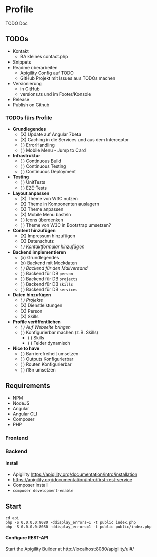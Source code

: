 # Profile

TODO Doc

## TODOs

- Kontakt
  - BA kleines contact.php
- Snippets
- Readme überarbeiten
  - Apigility Config auf TODO
  - GitHub Projekt mit Issues aus TODOs machen
- Versionierung
  - in GitHub
  - versions.ts und im Footer/Konsole
- Release
- Publish on Github


### TODOs fürs Profile

- **Grundlegendes**
  - (X) Update auf Angular 7beta
  - (X) Caching in die Services und aus dem Interceptor
  - ( ) ErrorHandling
  - ( ) Mobile Menu - Jump to Card
- **Infrastruktur**
  - ( ) Continuous Build
  - ( ) Continuous Testing
  - ( ) Continuous Deployment
- **Testing**
  - ( ) UnitTests
  - ( ) E2E-Tests 
- **Layout anpassen**
  - (X) Theme von W3C nutzen
  - (X) Theme in Komponenten auslagern
  - (X) Theme anpassen
  - (X) Mobile Menu basteln
  - ( ) Icons überdenken
  - ( ) Theme von W3C in Bootstrap umsetzen?
- **Content hinzufügen**
  - (X) Impressum hinzufügen
  - (X) Datenschutz
  - _( ) Kontaktformular hinzufügen_
- **Backend implementieren**
  - (x) Grundlegendes
  - (x) Backend mit Mockdaten
  - _( ) Backend für den Mailversand_
  - ( ) Backend für DB `person`
  - ( ) Backend für DB `projects`
  - ( ) Backend für DB `skills`
  - ( ) Backend für DB `services`
- **Daten hinzufügen**
  - _( ) Projekte_
  - (X) Dienstleistungen
  - (X) Person 
  - (X) Skills
- **Profile veröffentlichen**
  - _( ) Auf Webseite bringen_
  - ( ) Konfigurierbar machen (z.B. Skills)
    - ( ) Skills
    - ( ) Felder dynamisch
- **Nice to have**
  - ( ) Barrierefreiheit umsetzen
  - ( ) Outputs Konfigurierbar
  - ( ) Routen Konfigurierbar
  - ( ) i18n umsetzen

## Requirements
- NPM
- NodeJS
- Angular
- Angular CLI
- Composer
- PHP

### Frontend

### Backend
#### Install
* Apigility https://apigility.org/documentation/intro/installation
* https://apigility.org/documentation/intro/first-rest-service
* Composer install
* `composer development-enable`

## Start
```
cd api
php -S 0.0.0.0:8080 -ddisplay_errors=1 -t public index.php
php -S 0.0.0.0:8080 -ddisplay_errors=1 -t public public/index.php
```
#### Configure REST-API
Start the Apigility Builder at http://localhost:8080/apigility/ui#/


